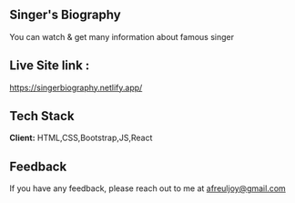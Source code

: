 ## Singer's Biography

 You can watch & get many information about famous singer


  
## Live Site link : 

https://singerbiography.netlify.app/

  
## Tech Stack

**Client:** HTML,CSS,Bootstrap,JS,React


  
## Feedback

If you have any feedback, please reach out to me at afreuljoy@gmail.com
